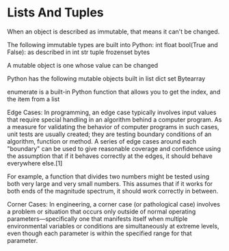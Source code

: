 # Lists And Tuples

When an object is described as immutable, that means it can't be changed.

The following immutable types are built into Python:
    int
    float
    bool(True and False): as described in int
    str
    tuple
    frozenset
    bytes

A mutable object is one whose value can be changed

Python has the following mutable objects built in
    list
    dict
    set
    Bytearray

enumerate is a built-in Python function that allows you to get the 
index, and the item from a list

Edge Cases:
In programming, an edge case typically involves input values that 
require special handling in an algorithm behind a computer program. As a 
measure for validating the behavior of computer programs in such cases, 
unit tests are usually created; they are testing boundary conditions of 
an algorithm, function or method. A series of edge cases around each 
"boundary" can be used to give reasonable coverage and confidence using 
the assumption that if it behaves correctly at the edges, it should 
behave everywhere else.[1]

For example, a function that divides two numbers might be tested using 
both very large and very small numbers. This assumes that if it works 
for both ends of the magnitude spectrum, it should work correctly in 
between.

Corner Cases:
In engineering, a corner case (or pathological case) involves a problem 
or situation that occurs only outside of normal operating 
parameters—specifically one that manifests itself when multiple 
environmental variables or conditions are simultaneously at extreme 
levels, even though each parameter is within the specified range for 
that parameter.